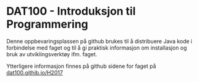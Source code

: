# DAT100 - Introduksjon til Programmering

Denne oppbevaringsplassen på github brukes til å distribuere Java kode i forbindelse med faget og til å gi praktisk informasjon om installasjon og bruk av utviklingsverktøy ifm. faget. 

Ytterligere informasjon finnes på github sidene for faget på [dat100.githib.io/H2017](https://dat100hib.github.com/H2017) 
